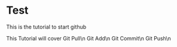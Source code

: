 # Test
 This is the tutorial to start github

This Tutorial will cover
Git Pull\n
Git Add\n
Git Commit\n
Git Push\n
